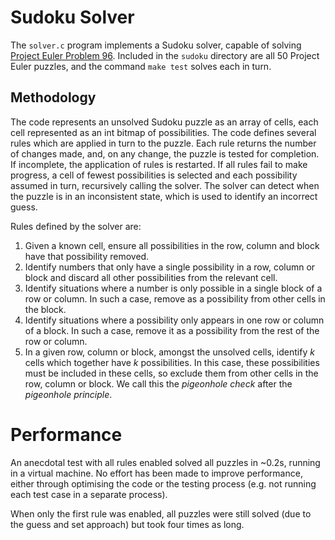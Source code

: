 # Sudoku Solver

The `solver.c` program implements a Sudoku solver, capable of solving
[Project Euler Problem
96](https://projecteuler.net/problem=96). Included in the `sudoku`
directory are all 50 Project Euler puzzles, and the command `make
test` solves each in turn.

## Methodology

The code represents an unsolved Sudoku puzzle as an array of cells,
each cell represented as an int bitmap of possibilities. The code
defines several rules which are applied in turn to the puzzle. Each
rule returns the number of changes made, and, on any change, the
puzzle is tested for completion. If incomplete, the application of
rules is restarted. If all rules fail to make progress, a cell of
fewest possibilities is selected and each possibility assumed in turn,
recursively calling the solver. The solver can detect when the puzzle
is in an inconsistent state, which is used to identify an incorrect
guess.

Rules defined by the solver are:

1. Given a known cell, ensure all possibilities in the row, column and
   block have that possibility removed.
2. Identify numbers that only have a single possibility in a row,
   column or block and discard all other possibilities from the
   relevant cell.
3. Identify situations where a number is only possible in a single
   block of a row or column. In such a case, remove as a possibility
   from other cells in the block.
4. Identify situations where a possibility only appears in one row or
   column of a block. In such a case, remove it as a possibility from
   the rest of the row or column.
5. In a given row, column or block, amongst the unsolved cells,
   identify *k* cells which together have *k* possibilities. In this
   case, these possibilities must be included in these cells, so
   exclude them from other cells in the row, column or block. We call
   this the *pigeonhole check* after the *pigeonhole principle*.

# Performance

An anecdotal test with all rules enabled solved all puzzles in ~0.2s,
running in a virtual machine. No effort has been made to improve
performance, either through optimising the code or the testing process
(e.g. not running each test case in a separate process).

When only the first rule was enabled, all puzzles were still solved
(due to the guess and set approach) but took four times as long.
